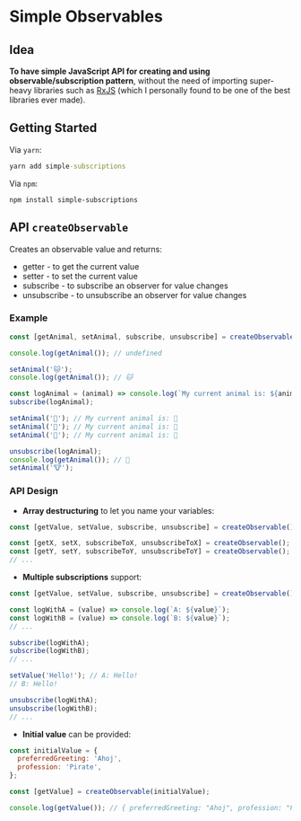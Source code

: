 # Simple Observables

## Idea

**To have simple JavaScript API for creating and using observable/subscription pattern**, without the need of importing super-heavy libraries such as [RxJS](https://github.com/ReactiveX/rxjs) (which I personally found to be one of the best libraries ever made).

## Getting Started

Via `yarn`:

```cmd
yarn add simple-subscriptions
```

Via `npm`:

```
npm install simple-subscriptions
```

## API `createObservable`

Creates an observable value and returns:

- getter - to get the current value
- setter - to set the current value
- subscribe - to subscribe an observer for value changes
- unsubscribe - to unsubscribe an observer for value changes

### Example

```js
const [getAnimal, setAnimal, subscribe, unsubscribe] = createObservable();

console.log(getAnimal()); // undefined

setAnimal('🐱');
console.log(getAnimal()); // 🐱

const logAnimal = (animal) => console.log(`My current animal is: ${animal}`);
subscribe(logAnimal);

setAnimal('🐶'); // My current animal is: 🐶
setAnimal('🐷'); // My current animal is: 🐷
setAnimal('🦊'); // My current animal is: 🦊

unsubscribe(logAnimal);
console.log(getAnimal()); // 🦊
setAnimal('🐮');
```

### API Design

- **Array destructuring** to let you name your variables:

```js
const [getValue, setValue, subscribe, unsubscribe] = createObservable();

const [getX, setX, subscribeToX, unsubscribeToX] = createObservable();
const [getY, setY, subscribeToY, unsubscribeToY] = createObservable();
// ...
```

- **Multiple subscriptions** support:

```js
const [getValue, setValue, subscribe, unsubscribe] = createObservable();

const logWithA = (value) => console.log(`A: ${value}`);
const logWithB = (value) => console.log(`B: ${value}`);
// ...

subscribe(logWithA);
subscribe(logWithB);
// ...

setValue('Hello!'); // A: Hello!
// B: Hello!

unsubscribe(logWithA);
unsubscribe(logWithB);
// ...
```

- **Initial value** can be provided:

```js
const initialValue = {
  preferredGreeting: 'Ahoj',
  profession: 'Pirate',
};

const [getValue] = createObservable(initialValue);

console.log(getValue()); // { preferredGreeting: "Ahoj", profession: "Pirate" }
```

